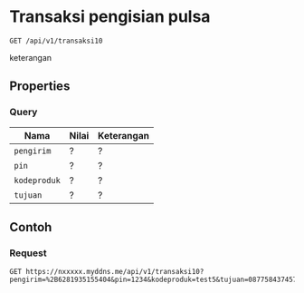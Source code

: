 # Transaksi pengisian pulsa
```http
GET /api/v1/transaksi10
```
keterangan
## Properties
### Query
Nama  | Nilai | Keterangan
--- | --- | ---
<code>pengirim</code> | ? | ?
<code>pin</code> | ? | ?
<code>kodeproduk</code> | ? | ?
<code>tujuan</code> | ? | ?

## Contoh

### Request
```http
GET https://nxxxxx.myddns.me/api/v1/transaksi10?pengirim=%2B6281935155404&pin=1234&kodeproduk=test5&tujuan=087758437457
```
